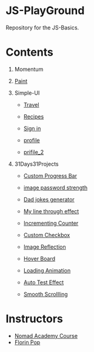 # JS-PlayGround

Repository for the JS-Basics. 


# Contents

1. Momentum

2. [Paint](https://yongjunleeme.github.io/JS-playground)

3. Simple-UI
    - [Travel](https://3vpxu.csb.app)

    - [Recipes](https://q34b1.csb.app)

    - [Sign in](https://8qv38.csb.app)

    - [profile](https://7w54v.csb.app)

    - [prifile_2](https://q3511.csb.app)


4. 31Days31Projects
    - [Custom Progress Bar](https://codepen.io/yongjunleeme/pen/WNbywpM)

    - [image password strength](https://codepen.io/yongjunleeme/pen/rNavRWx)

    - [Dad jokes generator](https://codepen.io/yongjunleeme/pen/bGNKpwo)

    - [My line through effect](https://codepen.io/yongjunleeme/pen/wvBXKGY)

    - [Incrementing Counter](https://codepen.io/yongjunleeme/pen/jOEKdKK)

    - [Custom Checkbox](https://codepen.io/yongjunleeme/pen/JjoBOPo)

	- [Image Reflection](https://codepen.io/yongjunleeme/pen/ZEYMPRN)

    - [Hover Board](https://codepen.io/yongjunleeme/pen/ZEYqaym)

    - [Loading Animation](https://codepen.io/yongjunleeme/pen/JjomzQY)

    - [Auto Test Effect](https://codepen.io/yongjunleeme/pen/povQEzQ)

    - [Smooth Scrollling](https://codepen.io/yongjunleeme/pen/jOEQXGX)

# Instructors
- [Nomad Academy Course](https://academy.nomadcoders.co/)
- [Florin Pop](https://www.florin-pop.com/blog/2019/09/100-days-100-projects/)
